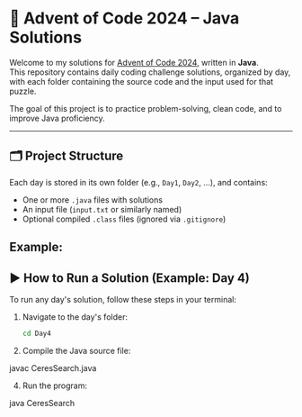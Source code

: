 # 🎄 Advent of Code 2024 – Java Solutions

Welcome to my solutions for [Advent of Code 2024](https://adventofcode.com/2024), written in **Java**.  
This repository contains daily coding challenge solutions, organized by day, with each folder containing the source code and the input used for that puzzle.

The goal of this project is to practice problem-solving, clean code, and to improve Java proficiency.

---

## 🗂️ Project Structure

Each day is stored in its own folder (e.g., `Day1`, `Day2`, ...), and contains:

- One or more `.java` files with solutions
- An input file (`input.txt` or similarly named)
- Optional compiled `.class` files (ignored via `.gitignore`)

Example:
---

## ▶️ How to Run a Solution (Example: Day 4)

To run any day's solution, follow these steps in your terminal:

1. Navigate to the day's folder:
   ```bash
   cd Day4
   
2. Compile the Java source file:
      
  javac CeresSearch.java

   
4. Run the program:

  java CeresSearch
